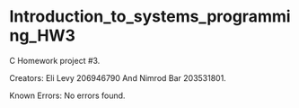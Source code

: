 # Introduction_to_systems_programming_HW3
C Homework project #3.

Creators: Eli Levy 206946790 And Nimrod Bar 203531801.

Known Errors: No errors found. 
